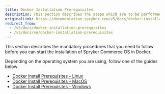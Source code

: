 ```yaml
---
title: Docker Installation Prerequisites
description: This section describes the steps which are to be performed before you can start working with Spryker in Docker.
originalLink: https://documentation.spryker.com/v5/docs/docker-installation-prerequisites
redirect_from:
  - /v5/docs/docker-installation-prerequisites
  - /v5/docs/en/docker-installation-prerequisites
---
```


This section describes the mandatory procedures that you need to follow before you can start the installation of Spryker Commerce OS in Docker.

Depending on the operating system you are using, follow one of the guides below:

* [Docker Install Prerequisites - Linux](https://documentation.spryker.com/docs/en/docker-installation-prerequisites-linux)
* [Docker Install Prerequisites - MacOS](https://documentation.spryker.com/docs/en/docker-installation-prerequisites-macos)
* [Docker Install Prerequisites - Windows](https://documentation.spryker.com/docs/en/docker-installation-prerequisites-windows)
